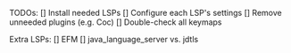 TODOs:
[] Install needed LSPs
[] Configure each LSP's settings
[] Remove unneeded plugins (e.g. Coc)
[] Double-check all keymaps

Extra LSPs:
[] EFM
[] java_language_server vs. jdtls
